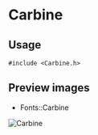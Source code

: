 Carbine
==========

Usage
------

    #include <Carbine.h>

Preview images
--------------
* Fonts::Carbine 

![Carbine](https://raw.githubusercontent.com/DisplayCore/Carbine/master/Preview/Carbine.png)

